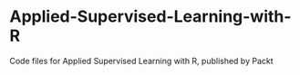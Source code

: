 # Applied-Supervised-Learning-with-R
Code files for Applied Supervised Learning with R, published by Packt
